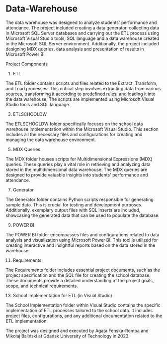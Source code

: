 # Data-Warehouse
The data warehouse was designed to analyze students' performance and attendance. The project included creating a data generator, collecting data in Microsoft SQL Server databases and carrying out the ETL process using Microsoft Visual Studio tools, SQL language and a data warehouse created in the Microsoft SQL Server environment. Additionally, the project included designing MDX queries, data analysis and presentation of results in Microsoft Power BI

Project Components
1. ETL
   
The ETL folder contains scripts and files related to the Extract, Transform, and Load processes. This critical step involves extracting data from various sources, transforming it according to predefined rules, and loading it into the data warehouse. The scripts are implemented using Microsoft Visual Studio tools and SQL language.

3. ETLSCHOOLDW
   
The ETLSCHOOLDW folder specifically focuses on the school data warehouse implementation within the Microsoft Visual Studio. This section includes all the necessary files and configurations for creating and managing the data warehouse environment.

5. MDX Queries
   
The MDX folder houses scripts for Multidimensional Expressions (MDX) queries. These queries play a vital role in retrieving and analyzing data stored in the multidimensional data warehouse. The MDX queries are designed to provide valuable insights into students' performance and attendance.

7. Generator
   
The Generator folder contains Python scripts responsible for generating sample data. This is crucial for testing and development purposes. Additionally, exemplary output files with SQL inserts are included, showcasing the generated data that can be used to populate the database.

9. POWER BI
    
The POWER BI folder encompasses files and configurations related to data analysis and visualization using Microsoft Power BI. This tool is utilized for creating interactive and insightful reports based on the data stored in the warehouse.

11. Requirements
    
The Requirements folder includes essential project documents, such as the project specification and the SQL file for creating the school database. These documents provide a detailed understanding of the project goals, scope, and technical requirements.

13. School Implementation for ETL (in Visual Studio)
    
The School Implementation folder within Visual Studio contains the specific implementation of ETL processes tailored to the school data. It includes project files, configurations, and any additional documentation related to the ETL implementation.


The project was designed and executed by Agata Fenska-Rompa and Mikołaj Baliński at Gdańsk University of Technology in 2023.
